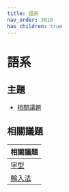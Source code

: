 ```yaml
---
title: 語系
nav_order: 3010
has_children: true
---
```



# 語系


## 主題

* [相關議題](#相關議題)




## 相關議題

| 相關議題 |
| --- |
| [字型](https://samwhelp.github.io/note-about-ultramarine-gnome-shell/read/subject/font.html) |
| [輸入法](https://samwhelp.github.io/note-about-ultramarine-gnome-shell/read/subject/input-method.html) |
